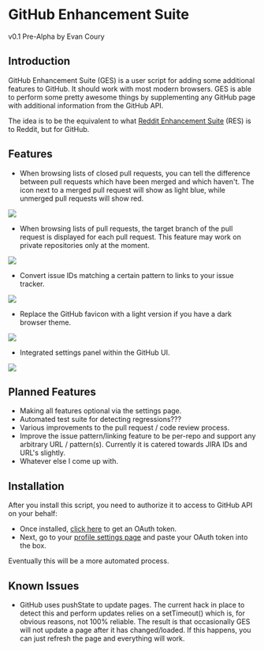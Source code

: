 # GitHub Enhancement Suite

v0.1 Pre-Alpha by Evan Coury

## Introduction

GitHub Enhancement Suite (GES) is a user script for adding some additional
features to GitHub. It should work with most modern browsers. GES is able to
perform some pretty awesome things by supplementing any GitHub page with
additional information from the GitHub API.

The idea is to be the equivalent to what [Reddit Enhancement Suite](http://redditenhancementsuite.com/)
 (RES) is to Reddit, but for GitHub.

## Features

* When browsing lists of closed pull requests, you can tell the difference
  between pull requests which have been merged and which haven't. The icon next
  to a merged pull request will show as light blue, while unmerged pull
  requests will show red.

![](http://evan.pro/caps/c4f064.png)

* When browsing lists of pull requests, the target branch of the pull request
  is displayed for each pull request. This feature may work on private
  repositories only at the moment.

![](http://evan.pro/caps/a355b8.png)

* Convert issue IDs matching a certain pattern to links to your issue tracker.

![](http://evan.pro/caps/9ffdfd.png)

* Replace the GitHub favicon with a light version if you have a dark browser theme.

![](http://evan.pro/caps/bd4517.png)

* Integrated settings panel within the GitHub UI.

![](http://evan.pro/caps/c953f7.png)


## Planned Features

* Making all features optional via the settings page.
* Automated test suite for detecting regressions???
* Various improvements to the pull request / code review process.
* Improve the issue pattern/linking feature to be per-repo and support any
  arbitrary URL / pattern(s). Currently it is catered towards JIRA IDs and
  URL's slightly.
* Whatever else I come up with.

## Installation

After you install this script, you need to authorize it to access to GitHub API on your behalf:

* Once installed, [click here](http://evan.pro/ges/auth/) to get an OAuth token.
* Next, go to your [profile settings page](https://github.com/settings/profile) and
  paste your OAuth token into the box.

Eventually this will be a more automated process.

## Known Issues

* GitHub uses pushState to update pages. The current hack in place to detect
  this and perform updates relies on a setTimeout() which is, for obvious
  reasons, not 100% reliable. The result is that occasionally GES will not
  update a page after it has changed/loaded. If this happens, you can just
  refresh the page and everything will work.
